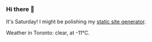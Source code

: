 ### Hi there :wave:

It's Saturday! I might be polishing my [static site generator](https://github.com/bewuethr/pandoc-bash-blog).

Weather in Toronto: clear, at -11°C.
